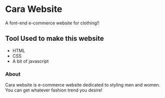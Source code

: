 # Cara Website

A font-end e-commerce website for clothing!!

## Tool Used to make this website

* HTML
* CSS
* A bit of javascript

### About

Cara website is e-commerce website dedicated to styling men and women. You can get whatever fashion trend you desire!

